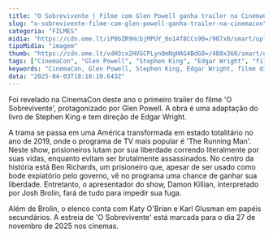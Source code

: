 ```yaml
---
title: "O Sobrevivente | Filme com Glen Powell ganha trailer na CinemaCon"
slug: "o-sobrevivente-filme-com-glen-powell-ganha-trailer-na-cinemacon"
categoria: "FILMES"
midia: "https://cdn.ome.lt/iP0bZR9HcbjMPUY_0o14f8CCs90=/987x0/smart/uploads/conteudo/fotos/OMELETE_CAPA_-_2025-04-03T142945.051.png"
tipoMidia: "imagem"
thumb: "https://cdn.ome.lt/vdH3cx2HVGCPLynQmNgHAG4BdG0=/480x360/smart/extras/conteudos/omelete_THUMB_-_2025-04-03T143034.761.png"
tags: ["CinemaCon", "Glen Powell", "Stephen King", "Edgar Wright", "filme distópico", "The Running Man", "Josh Brolin", "estreia 2025"]
keywords: "CinemaCon, Glen Powell, Stephen King, Edgar Wright, filme distópico, The Running Man, Josh Brolin, estreia 2025"
data: "2025-04-03T18:16:10.643Z"
---
```


Foi revelado na CinemaCon deste ano o primeiro trailer do filme 'O Sobrevivente', protagonizado por Glen Powell. A obra é uma adaptação do livro de Stephen King e tem direção de Edgar Wright. 

A trama se passa em uma América transformada em estado totalitário no ano de 2019, onde o programa de TV mais popular é 'The Running Man'. Neste show, prisioneiros lutam por sua liberdade correndo literalmente por suas vidas, enquanto evitam ser brutalmente assassinados. No centro da história está Ben Richards, um prisioneiro que, apesar de ser usado como bode expiatório pelo governo, vê no programa uma chance de ganhar sua liberdade. Entretanto, o apresentador do show, Damon Killian, interpretado por Josh Brolin, fará de tudo para impedir sua fuga. 

Além de Brolin, o elenco conta com Katy O'Brian e Karl Glusman em papéis secundários. A estreia de 'O Sobrevivente' está marcada para o dia 27 de novembro de 2025 nos cinemas.